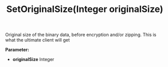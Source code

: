 ﻿---
uid: crmscript_ref_NSBlobEntity_SetOriginalSize
title: SetOriginalSize(Integer originalSize)
intellisense: NSBlobEntity.SetOriginalSize
keywords: NSBlobEntity, GetOriginalSize
so.topic: reference
---

Original size of the binary data, before encryption and/or zipping. This is what the ultimate client will get

**Parameter:** 
 - **originalSize** Integer

